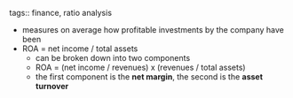 tags:: finance, ratio analysis

- measures on average how profitable investments by the company have been
- ROA = net income / total assets
	- can be broken down into two components
	- ROA = (net income / revenues) x (revenues / total assets)
	- the first component is the **net margin**, the second is the **asset turnover**